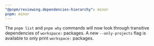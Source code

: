 ```yaml
---
"@pnpm/reviewing.dependencies-hierarchy": minor
pnpm: minor
---
```


The `pnpm list` and `pnpm why` commands will now look through transitive dependencies of `workspace:` packages. A new `--only-projects` flag is available to only print `workspace:` packages.
